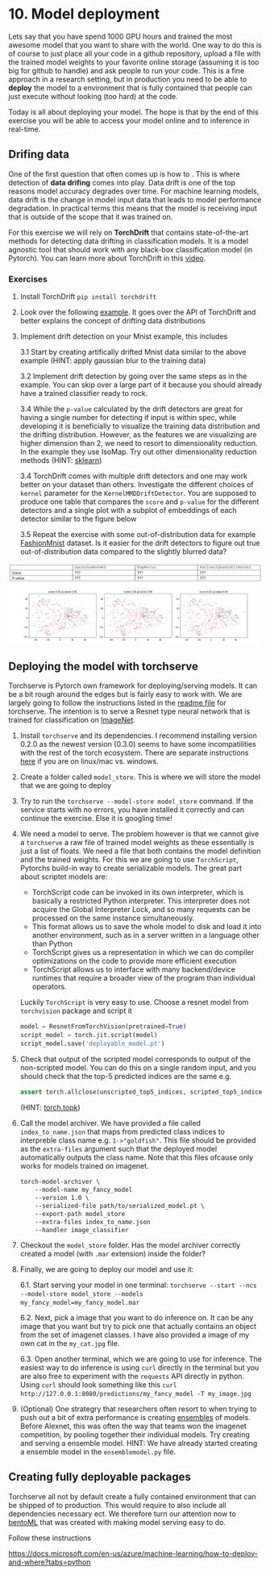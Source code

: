 # 10. Model deployment

Lets say that you have spend 1000 GPU hours and trained the most awesome model that you want to share with the
world. One way to do this is of course to just place all your code in a github repository, upload a file with
the trained model weights to your favorite online storage (assuming it is too big for github to handle) and
ask people to run your code. This is a fine approach in a research setting, but in production you need to be
able to **deploy** the model to a environment that is fully contained that people can just execute without
looking (too hard) at the code. 

Today is all about deploying your model. The hope is that by the end of this exercise you will be able to
access your model online and to inference in real-time.

## Drifing data

One of the first question that often comes up is how to . This is where detection of **data drifing** comes 
into play. Data drift is one of the top reasons model accuracy degrades over time. For machine learning models,
data drift is the change in model input data that leads to model performance degradation. In practical terms
this means that the model is receiving input that is outside of the scope that it was trained on. 

For this exercise we will rely on **TorchDrift** that contains state-of-the-art methods for detecting data
drifting in classification models. It is a model agnostic tool that should work with any black-box classification
model (in Pytorch). You can learn more about TorchDrift in this [video](https://www.youtube.com/watch?v=rV5BhoKILoE&t=1s).

### Exercises

1. Install TorchDrift `pip install torchdrift`

2. Look over the following [example](https://torchdrift.org/notebooks/drift_detection_on_images.html). It goes
   over the API of TorchDrift and better explains the concept of drifting data distributions
   
3. Implement drift detection on your Mnist example, this includes

    3.1 Start by creating artifically drifted Mnist data similar to the above example (HINT: apply gaussian
        blur to the training data)
        
    3.2 Implement drift detection by going over the same steps as in the example. You can skip over a large
        part of it because you should already have a trained classifier ready to rock.
    
    3.4 While the `p-value` calculated by the drift detectors are great for having a single number for detecting
        if input is within spec, while developing it is beneficially to visualize the training data distribution
        and the drifting distribution. However, as the features we are visualizing are higher dimension than
        2, we need to resort to dimensionality reduction. In the example they use IsoMap. Try out other
        dimensionality reduction methods (HINT: [sklearn](https://scikit-learn.org/stable/modules/manifold.html))
    
    3.4 TorchDrift comes with multiple drift detectors and one may work better on your dataset than others. 
        Investigate the different choices of `kernel` parameter for the `KernelMMDDriftDetector`. You are
        supposed to produce one table that compares the `score` and `p-value` for the different detectors and a single
        plot with a subplot of embeddings of each detector similar to the figure below
    
    3.5 Repeat the exercise with some out-of-distribution data for example 
        [FashionMnist](https://github.com/zalandoresearch/fashion-mnist) dataset. Is it easier for the
        drift detectors to figure out true out-of-distribution data compared to the slightly blurred data?

![exercise](../figures/drifting_ex.PNG)

## Deploying the model with torchserve

Torchserve is Pytorch own framework for deploying/serving models. It can be a bit rough around the edges but
is fairly easy to work with. We are largely going to follow the instructions listed in the 
[readme file](https://github.com/pytorch/serve/blob/master/README.md#serve-a-model) for torchserve. The intention
is to serve a Resnet type neural network that is trained for classification on [ImageNet](https://www.image-net.org/).

1. Install `torchserve` and its dependencies. I recommend installing version 0.2.0 as the newest version (0.3.0)
   seems to have some incompatilities with the rest of the torch ecosystem. There are separate instructions 
   [here](https://github.com/pytorch/serve#install-torchserve-and-torch-model-archiver) if you are on linux/mac
   vs. windows.
   
2. Create a folder called `model_store`. This is where we will store the model that we are going to deploy

3. Try to run the `torchserve --model-store model_store` command. If the service starts with no errors, you
   have installed it correctly and can continue the exercise. Else it is googling time!

2. We need a model to serve. The problem however is that we cannot give a `torchserve` a raw file of trained
   model weights as these essentially is just a list of floats. We need a file that both contains the model
   definition and the trained weights. For this we are going to use `TorchScript`, Pytorchs build-in way
   to create serializable models. The great part about scriptet models are:
   
   * TorchScript code can be invoked in its own interpreter, which is basically a restricted Python interpreter. 
     This interpreter does not acquire the Global Interpreter Lock, and so many requests can be processed on the 
     same instance simultaneously.
   * This format allows us to save the whole model to disk and load it into another environment, such as in a 
     server written in a language other than Python
   * TorchScript gives us a representation in which we can do compiler optimizations on the code to provide 
     more efficient execution
   * TorchScript allows us to interface with many backend/device runtimes that require a broader view of the 
     program than individual operators.

   Luckily `TorchScript` is very easy to use. Choose a resnet model from `torchvision` package and script it
   
   ```python
   model = ResnetFromTorchVision(pretrained=True)
   script_model = torch.jit.script(model)
   script_model.save('deployable_model.pt')
   ```

3. Check that output of the scripted model corresponds to output of the non-scripted model. You can do this on
   a single random input, and you should check that the top-5 predicted indices are the same e.g.
   ```python
   assert torch.allclose(unscripted_top5_indices, scripted_top5_indices)
   ```
   (HINT: [torch.topk](https://pytorch.org/docs/stable/generated/torch.topk.html))

4. Call the model archiver. We have provided a file called `index_to_name.json` that maps from predicted class
   indices to interpreble class name e.g. `1->"goldfish"`. This file should be provided as the `extra-files` 
   argument such that the deployed model automatically outputs the class name. Note that this files ofcause
   only works for models trained on imagenet.
   ```
   torch-model-archiver \
       --model-name my_fancy_model 
       --version 1.0 \
       --serialized-file path/to/serialized_model.pt \
       --export-path model_store 
       --extra-files index_to_name.json 
       --handler image_classifier
   ```

5. Checkout the `model_store` folder. Has the model archiver correctly created a model (with `.mar` extension)
   inside the folder?

6. Finally, we are going to deploy our model and use it:

   6.1. Start serving your model in one terminal:
        ```
        torchserve --start --ncs --model-store model_store --models my_fancy_model=my_fancy_model.mar
        ```
       
   6.2. Next, pick a image that you want to do inference on. It can be any image that you want but try to pick
        one that actually contains an object from the set of imagenet classes. I have also provided a image of
        my own cat in the `my_cat.jpg` file.
       
   6.3. Open another terminal, which we are going to use for inference. The easiest way to do inference is using
        `curl` directly in the terminal but you are also free to experiment with the `requests` API directly in
        python. Using `curl` should look something like this
        ```
        curl http://127.0.0.1:8080/predictions/my_fancy_model -T my_image.jpg
        ```

7. (Optional) One strategry that researchers often resort to when trying to push out a bit of extra performance
   is creating [ensembles](https://en.wikipedia.org/wiki/Ensemble_learning) of models. Before Alexnet, this was often the
   way that teams won the imagenet competition, by pooling together their individual models. Try creating and serving
   a ensemble model. HINT: We have already started creating a ensemble model in the `ensemblemodel.py` file.

## Creating fully deployable packages

Torchserve all not by default create a fully contained environment that can be shipped of to production. This
would require to also include all dependencies necessary ect. We therefore turn our attention now to
[bentoML](https://github.com/bentoml/BentoML) that was created with making model serving easy to do. 

Follow these instructions

https://docs.microsoft.com/en-us/azure/machine-learning/how-to-deploy-and-where?tabs=python





